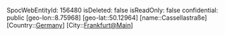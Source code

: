﻿---
location: [50.12964,8.75968]
type: Station
tags:
- geo/Station

---
SpocWebEntityId: 156480
isDeleted: false
isReadOnly: false
confidential: public
[geo-lon::8.75968]
[geo-lat::50.12964]
[name::Cassellastraße]
[Country::[Germany](geo/Continent/Europe/Germany.md)]
[City::[Frankfurt@Main](geo/Continent/Europe/Germany/Hessen/Frankfurt@Main.md)]

